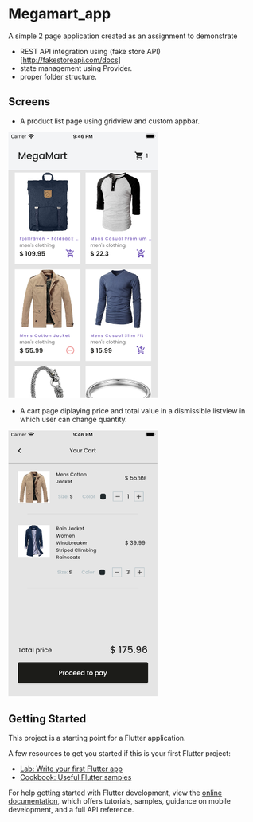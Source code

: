 # Megamart_app

A simple 2 page application created as an assignment to demonstrate

- REST API integration using (fake store API)[http://fakestoreapi.com/docs]
- state management using Provider.
- proper folder structure.

## Screens

- A product list page using gridview and custom appbar.

<img src="https://github.com/Noob-2-pro/megamart_app/blob/main/screen1.png" width="300"> 

- A cart page diplaying price and total value in a dismissible listview in which user can change quantity.

<img src="https://github.com/Noob-2-pro/megamart_app/blob/main/screen2.png" width="300"> 

## Getting Started

This project is a starting point for a Flutter application.

A few resources to get you started if this is your first Flutter project:

- [Lab: Write your first Flutter app](https://docs.flutter.dev/get-started/codelab)
- [Cookbook: Useful Flutter samples](https://docs.flutter.dev/cookbook)

For help getting started with Flutter development, view the
[online documentation](https://docs.flutter.dev/), which offers tutorials,
samples, guidance on mobile development, and a full API reference.

